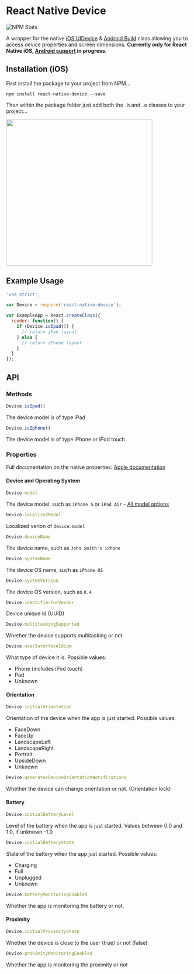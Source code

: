# React Native Device

![NPM Stats](https://nodei.co/npm/react-native-device.png?downloads=true)

A wrapper for the native [iOS UIDevice](https://developer.apple.com/library/ios/documentation/UIKit/Reference/UIDevice_Class/index.html#//apple_ref/occ/cl/UIDevice) & [Android Build](http://developer.android.com/reference/android/os/Build.html) class allowing you to access device properties and screen dimensions. **Currently only for React Native iOS, [Android support](https://github.com/GertjanReynaert/react-native-device/issues/16) in progress.**

## Installation (iOS)

First install the package to your project from NPM...

```
npm install react-native-device --save
```

Then within the package folder just add both the `.h` and `.m` classes to your project...

<img src="http://i.imgur.com/GZeVPPd.png" width="400">

## Example Usage

```javascript
'use strict';

var Device = require('react-native-device');

var ExampleApp = React.createClass({
  render: function() {
    if (Device.isIpad()) {
      // return iPad layout
    } else {
      // return iPhone layout
    }
  }
});
```

## API

### Methods

```javascript
Device.isIpad()
```

The device model is of type iPad

```javascript
Device.isIphone()
```

The device model is of type iPhone or iPod touch

### Properties

Full documentation on the native properties: [Apple documentation](https://developer.apple.com/library/ios/documentation/UIKit/Reference/UIDevice_Class/index.html)

#### Device and Operating System
```javascript
Device.model
```

The device model, such as `iPhone 5` or `iPad Air` - [All model options](https://github.com/InderKumarRathore/DeviceUtil/blob/master/DeviceUtil.m)

```javascript
Device.localizedModel
```

Localized verion of `Device.model`

```javascript
Device.deviceName
```

The device name, such as `John Smith's iPhone`

```javascript
Device.systemName
```

The device OS name, such as `iPhone OS`

```javascript
Device.systemVersion
```

The device OS version, such as `8.4`

```javascript
Device.identifierForVendor
```

Device unique id (UUID)

```javascript
Device.multitaskingSupported
```

Whether the device supports multitasking or not

```javascript
Device.userInterfaceIdiom
```

What type of device it is. Possible values:

- Phone (includes iPod touch)
- Pad
- Unknown

#### Orientation

```javascript
Device.initialOrientation
```

Orientation of the device when the app is just started.
Possible values:

- FaceDown
- FaceUp
- LandscapeLeft
- LandscapeRight
- Portrait
- UpsideDown
- Unknown

```javascript
Device.generatesDeviceOrientationNotifications
```

Whether the device can change orientation or not. (Orientation lock)

#### Battery

```javascript
Device.initialBatteryLevel
```

Level of the battery when the app is just started.
Values between 0.0 and 1.0, if unknown -1.0

```javascript
Device.initialBatteryState
```

State of the battery when the app just started.
Possible values:

- Charging
- Full
- Unplugged
- Unknown

```javascript
Device.batteryMonitoringEnabled
```

Whether the app is monitoring the battery or not.

#### Proximity

```javascript
Device.initialProximityState
```

Whether the device is close to the user (true) or not (false)

```javascript
Device.proximityMonitoringEnabled
```

Whether the app is monitoring the proximity or not
